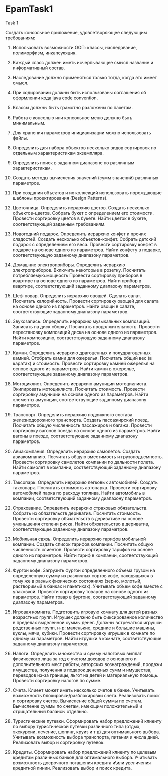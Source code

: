 # EpamTask1

Task 1

Создать консольное приложение, удовлетворяющее следующим требованиям:

1.	Использовать возможности ООП: классы, наследование, полиморфизм, инкапсуляция.
2.	Каждый класс должен иметь исчерпывающее смысл название и информативный состав.
3.	Наследование должно применяться только тогда, когда это имеет смысл.
4.	При кодировании должны быть использованы соглашения об оформлении кода java code convention.
5.	Классы должны быть грамотно разложены по пакетам.
6.	Работа с консолью или консольное меню должно быть минимальным.
7.	Для хранения параметров инициализации можно использовать файлы.
8.	Определить для набора объектов несколько видов сортировок по отдельным характеристикам экземпляра.
9.	Определить поиск в заданном диапазоне по различным характеристикам.
10.	 Создать методы вычисления значений (сумм значений) различных параметров.

11.	При создании объектов и их коллекций использовать порождающие шаблоны проектирования (Design Patterns).

1.	Цветочница. Определить иерархию цветов. Создать несколько объектов-цветов. Собрать букет с определением его стоимости. Провести сортировку цветов в букете. Найти цветок в букете, соответствующий заданным требованиям.
2.	Новогодний подарок. Определить иерархию конфет и прочих сладостей. Создать несколько объектов-конфет. Собрать детский подарок с определением его веса. Провести сортировку конфет в подарке на основе одного из параметров. Найти конфету в подарке, соответствующую заданному диапазону параметров.
3.	Домашние электроприборы. Определить иерархию электроприборов. Включить некоторые в розетку. Посчитать потребляемую.мощность Провести сортировку приборов в квартире на основе одного из параметров. Найти прибор в квартире, соответствующий заданному диапазону параметров.
4.	Шеф-повар. Определить иерархию овощей. Сделать салат. Посчитать калорийность. Провести сортировку овощей для салата на основе одного из параметров. Найти овощи в салате, соответствующие заданному диапазону параметров.
5.	Звукозапись. Определить иерархию музыкальных композиций. Записать на диск сборку. Посчитать продолжительность. Провести перестановку композиций диска на основе одного из параметров. Найти композицию, соответствующую заданному диапазону параметров.
6.	Камни. Определить иерархию драгоценных и полудрагоценных камней. Отобрать камни для ожерелья. Посчитать общий вес (в каратах) и стоимость. Провести сортировку камней ожерелья на основе одного из параметров. Найти камни в ожерелье, соответствующие заданному диапазону параметров.
7.	Мотоциклист. Определить иерархию амуниции мотоциклиста. Экипировать мотоциклиста. Посчитать стоимость. Провести сортировку амуниции на основе одного из параметров. Найти элементы амуниции, соответствующие заданному диапазону параметров.
8.	Транспорт. Определить иерархию подвижного состава железнодорожного транспорта. Создать пассажирский поезд. Посчитать общую численность пассажиров и багажа. Провести сортировку вагонов поезда на основе одного из параметров. Найти вагоны в поезде, соответствующие заданному диапазону параметров.
9.	Авиакомпания. Определить иерархию самолетов. Создать авиакомпанию. Посчитать общую вместимость и грузоподъемность. Провести сортировку самолетов компании по дальности полета. Найти самолет в компании, соответствующий заданному диапазону параметров.
10.	Таксопарк. Определить иерархию легковых автомобилей. Создать таксопарк. Посчитать стоимость автопарка. Провести сортировку автомобилей парка по расходу топлива. Найти автомобиль в компании, соответствующий заданному диапазону параметров.
11.	Страхование. Определить иерархию страховых обязательств. Собрать из обязательств дериватив. Посчитать стоимость. Провести сортировку обязательств в деривативе на основе уменьшения степени риска. Найти обязательство в дериватив, соответствующее заданному диапазону параметров.
12.	 Мобильная связь. Определить иерархию тарифов мобильной компании. Создать список тарифов компании. Посчитать общую численность клиентов. Провести сортировку тарифов на основе одного из параметров. Найти тариф в компании, соответствующий заданному диапазону параметров.
13.	Фургон кофе. Загрузить фургон определенного объема грузом на определенную сумму из различных сортов кофе, находящихся в тому же в разных физических состояниях (зерно, молотый, растворимый в банках и пакетиках). Учитывать объем кофе вместе с упаковкой. Провести сортировку товаров на основе одного из параметров. Найти товар в фургоне, соответствующий заданному диапазону параметров.
14.	Игровая комната. Подготовить игровую комнату для детей разных возрастных групп. Игрушек должно быть фиксированное количество в пределах выделенной суммы денег. Должны встречаться игрушки родственных групп, н-р: маленькие, средние и большие машины, куклы, мячи, кубики. Провести сортировку игрушек в  комнате по одному из параметров. Найти игрушки в комнате, соответствующие заданному диапазону параметров.
15.	Налоги. Определить множество и сумму налоговых выплат физического лица за год с учетом доходов с основного и дополнительного мест работы, авторских вознаграждений, продажи имущества, получения в подарок денежных сумм и имущества, переводов из-за границы, льгот на детей и материальную помощь. Провести сортировку налогов по сумме.
16.	 Счета.  Клиент может иметь несколько счетов в банке. Учитывать возможность блокировки/разблокировки счета. Реализовать поиск и сортировку счетов. Вычисление общей суммы по счетам. Вычисление суммы по счетам, имеющим положительный и отрицательный балансы отдельно.
17.	Туристические путевки. Сформировать набор предложений клиенту по выбору туристической путевки различного типа (отдых, экскурсии, лечение, шопинг, круиз и т д) для оптимального выбора. Учитывать возможность выбора транспорта, питания и числа дней. Реализовать выбор и сортировку путевок.
18.	Кредиты. Сформировать набор предложений клиенту по целевым кредитам различных банков для оптимального выбора. Учитывать возможность досрочного погашения кредита и\или увеличения кредитной линии. Реализовать выбор и поиск кредита.

